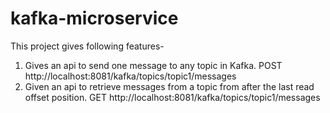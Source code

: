 # kafka-microservice

This project gives following features-

1.	Gives an api to send one message to any topic in Kafka. 
	      POST http://localhost:8081/kafka/topics/topic1/messages
2.	Given an api to retrieve messages from a topic from after the last read offset position.
        GET http://localhost:8081/kafka/topics/topic1/messages
